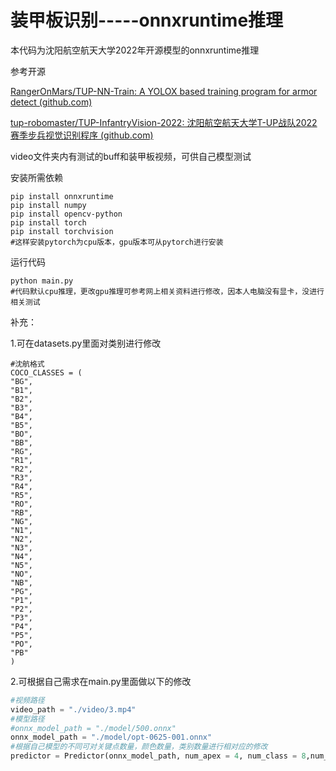 # 装甲板识别-----onnxruntime推理

本代码为沈阳航空航天大学2022年开源模型的onnxruntime推理

参考开源

[RangerOnMars/TUP-NN-Train: A YOLOX based training program for armor detect (github.com)](https://github.com/RangerOnMars/TUP-NN-Train#tup战队2022神经网络训练程序)

[tup-robomaster/TUP-InfantryVision-2022: 沈阳航空航天大学T-UP战队2022赛季步兵视觉识别程序 (github.com)](https://github.com/tup-robomaster/TUP-InfantryVision-2022)

video文件夹内有测试的buff和装甲板视频，可供自己模型测试

安装所需依赖

```
pip install onnxruntime
pip install numpy
pip install opencv-python
pip install torch
pip install torchvision
#这样安装pytorch为cpu版本，gpu版本可从pytorch进行安装
```

运行代码  

```
python main.py
#代码默认cpu推理，更改gpu推理可参考网上相关资料进行修改，因本人电脑没有显卡，没进行相关测试
```



补充：

1.可在datasets.py里面对类别进行修改

```
#沈航格式
COCO_CLASSES = (
"BG",
"B1",
"B2",
"B3",
"B4",
"B5",
"BO",
"BB",
"RG",
"R1",
"R2",
"R3",
"R4",
"R5",
"RO",
"RB",
"NG",
"N1",
"N2",
"N3",
"N4",
"N5",
"NO",
"NB",
"PG",
"P1",
"P2",
"P3",
"P4",
"P5",
"PO",
"PB"
)
```

2.可根据自己需求在main.py里面做以下的修改

```python
#视频路径
video_path = "./video/3.mp4"
#模型路径
#onnx_model_path = "./model/500.onnx"
onnx_model_path = "./model/opt-0625-001.onnx"
#根据自己模型的不同可对关键点数量，颜色数量，类别数量进行相对应的修改
predictor = Predictor(onnx_model_path, num_apex = 4, num_class = 8,num_color = 4)
```
